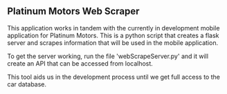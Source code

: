 ## Platinum Motors Web Scraper

<p>This application works in tandem with the currently in development mobile application for Platinum Motors. This is a python script that creates a flask server and scrapes information that will be used in the mobile application.</p>
<p>To get the server working, run the file 'webScrapeServer.py' and it will create an API that can be accessed from localhost.</p>
<p>This tool aids us in the development process until we get full access to the car database.</p>
